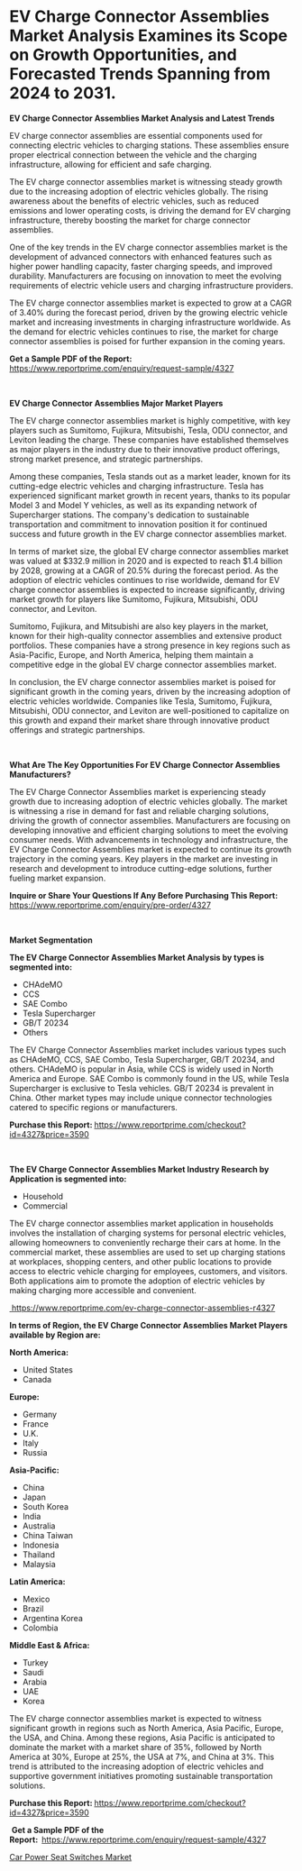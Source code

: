<p><h1>EV Charge Connector Assemblies Market Analysis Examines its Scope on Growth Opportunities, and Forecasted Trends Spanning from 2024 to 2031.</h1></p><p><strong>EV Charge Connector Assemblies Market Analysis and Latest Trends</strong></p>
<p><p>EV charge connector assemblies are essential components used for connecting electric vehicles to charging stations. These assemblies ensure proper electrical connection between the vehicle and the charging infrastructure, allowing for efficient and safe charging.</p><p>The EV charge connector assemblies market is witnessing steady growth due to the increasing adoption of electric vehicles globally. The rising awareness about the benefits of electric vehicles, such as reduced emissions and lower operating costs, is driving the demand for EV charging infrastructure, thereby boosting the market for charge connector assemblies.</p><p>One of the key trends in the EV charge connector assemblies market is the development of advanced connectors with enhanced features such as higher power handling capacity, faster charging speeds, and improved durability. Manufacturers are focusing on innovation to meet the evolving requirements of electric vehicle users and charging infrastructure providers.</p><p>The EV charge connector assemblies market is expected to grow at a CAGR of 3.40% during the forecast period, driven by the growing electric vehicle market and increasing investments in charging infrastructure worldwide. As the demand for electric vehicles continues to rise, the market for charge connector assemblies is poised for further expansion in the coming years.</p></p>
<p><strong>Get a Sample PDF of the Report:&nbsp;</strong> <a href="https://www.reportprime.com/enquiry/request-sample/4327">https://www.reportprime.com/enquiry/request-sample/4327</a></p>
<p>&nbsp;</p>
<p><strong>EV Charge Connector Assemblies Major Market Players</strong></p>
<p><p>The EV charge connector assemblies market is highly competitive, with key players such as Sumitomo, Fujikura, Mitsubishi, Tesla, ODU connector, and Leviton leading the charge. These companies have established themselves as major players in the industry due to their innovative product offerings, strong market presence, and strategic partnerships.</p><p>Among these companies, Tesla stands out as a market leader, known for its cutting-edge electric vehicles and charging infrastructure. Tesla has experienced significant market growth in recent years, thanks to its popular Model 3 and Model Y vehicles, as well as its expanding network of Supercharger stations. The company's dedication to sustainable transportation and commitment to innovation position it for continued success and future growth in the EV charge connector assemblies market.</p><p>In terms of market size, the global EV charge connector assemblies market was valued at $332.9 million in 2020 and is expected to reach $1.4 billion by 2028, growing at a CAGR of 20.5% during the forecast period. As the adoption of electric vehicles continues to rise worldwide, demand for EV charge connector assemblies is expected to increase significantly, driving market growth for players like Sumitomo, Fujikura, Mitsubishi, ODU connector, and Leviton.</p><p>Sumitomo, Fujikura, and Mitsubishi are also key players in the market, known for their high-quality connector assemblies and extensive product portfolios. These companies have a strong presence in key regions such as Asia-Pacific, Europe, and North America, helping them maintain a competitive edge in the global EV charge connector assemblies market.</p><p>In conclusion, the EV charge connector assemblies market is poised for significant growth in the coming years, driven by the increasing adoption of electric vehicles worldwide. Companies like Tesla, Sumitomo, Fujikura, Mitsubishi, ODU connector, and Leviton are well-positioned to capitalize on this growth and expand their market share through innovative product offerings and strategic partnerships.</p></p>
<p>&nbsp;</p>
<p><strong>What Are The Key Opportunities For EV Charge Connector Assemblies Manufacturers?</strong></p>
<p><p>The EV Charge Connector Assemblies market is experiencing steady growth due to increasing adoption of electric vehicles globally. The market is witnessing a rise in demand for fast and reliable charging solutions, driving the growth of connector assemblies. Manufacturers are focusing on developing innovative and efficient charging solutions to meet the evolving consumer needs. With advancements in technology and infrastructure, the EV Charge Connector Assemblies market is expected to continue its growth trajectory in the coming years. Key players in the market are investing in research and development to introduce cutting-edge solutions, further fueling market expansion.</p></p>
<p><strong>Inquire or Share Your Questions If Any Before Purchasing This Report:</strong> <a href="https://www.reportprime.com/enquiry/pre-order/4327">https://www.reportprime.com/enquiry/pre-order/4327</a></p>
<p>&nbsp;</p>
<p><strong>Market Segmentation</strong></p>
<p><strong>The EV Charge Connector Assemblies Market Analysis by types is segmented into:</strong></p>
<p><ul><li>CHAdeMO</li><li>CCS</li><li>SAE Combo</li><li>Tesla Supercharger</li><li>GB/T 20234</li><li>Others</li></ul></p>
<p><p>The EV Charge Connector Assemblies market includes various types such as CHAdeMO, CCS, SAE Combo, Tesla Supercharger, GB/T 20234, and others. CHAdeMO is popular in Asia, while CCS is widely used in North America and Europe. SAE Combo is commonly found in the US, while Tesla Supercharger is exclusive to Tesla vehicles. GB/T 20234 is prevalent in China. Other market types may include unique connector technologies catered to specific regions or manufacturers.</p></p>
<p><strong>Purchase this Report:&nbsp;</strong><a href="https://www.reportprime.com/checkout?id=4327&price=3590">https://www.reportprime.com/checkout?id=4327&price=3590</a></p>
<p>&nbsp;</p>
<p><strong>The EV Charge Connector Assemblies Market Industry Research by Application is segmented into:</strong></p>
<p><ul><li>Household</li><li>Commercial</li></ul></p>
<p><p>The EV charge connector assemblies market application in households involves the installation of charging systems for personal electric vehicles, allowing homeowners to conveniently recharge their cars at home. In the commercial market, these assemblies are used to set up charging stations at workplaces, shopping centers, and other public locations to provide access to electric vehicle charging for employees, customers, and visitors. Both applications aim to promote the adoption of electric vehicles by making charging more accessible and convenient.</p></p>
<p><a href="https://www.reportprime.com/ev-charge-connector-assemblies-r4327">&nbsp;https://www.reportprime.com/ev-charge-connector-assemblies-r4327</a></p>
<p><strong>In terms of Region, the EV Charge Connector Assemblies Market Players available by Region are:</strong></p>
<p>
    <p> <strong> North America: </strong>
        <ul>
            <li>United States</li>
            <li>Canada</li>
        </ul>
        </p> 
    <p> <strong> Europe: </strong>
        <ul>
            <li>Germany</li>
            <li>France</li>
            <li>U.K.</li>
            <li>Italy</li>
            <li>Russia</li>
        </ul>
        </p> 
    <p> <strong> Asia-Pacific: </strong>
        <ul>
            <li>China</li>
            <li>Japan</li>
            <li>South Korea</li>
            <li>India</li>
            <li>Australia</li>
            <li>China Taiwan</li>
            <li>Indonesia</li>
            <li>Thailand</li>
            <li>Malaysia</li>
        </ul>
        </p> 
    <p> <strong> Latin America: </strong>
        <ul>
            <li>Mexico</li>
            <li>Brazil</li>
            <li>Argentina Korea</li>
            <li>Colombia</li>
        </ul>
        </p> 
    <p> <strong> Middle East & Africa: </strong>
        <ul>
            <li>Turkey</li>
            <li>Saudi</li>
            <li>Arabia</li>
            <li>UAE</li>
            <li>Korea</li>
        </ul>
    </p>
    </p>
<p><p>The EV charge connector assemblies market is expected to witness significant growth in regions such as North America, Asia Pacific, Europe, the USA, and China. Among these regions, Asia Pacific is anticipated to dominate the market with a market share of 35%, followed by North America at 30%, Europe at 25%, the USA at 7%, and China at 3%. This trend is attributed to the increasing adoption of electric vehicles and supportive government initiatives promoting sustainable transportation solutions.</p></p>
<p><strong>Purchase this Report: </strong><a href="https://www.reportprime.com/checkout?id=4327&price=3590">https://www.reportprime.com/checkout?id=4327&price=3590</a></p>
<p>&nbsp;<strong>Get a Sample PDF of the Report:&nbsp;&nbsp;</strong><a href="https://www.reportprime.com/enquiry/request-sample/4327">https://www.reportprime.com/enquiry/request-sample/4327</a></p>
<p><strong></strong></p>
<p><p><a href="https://view.publitas.com/reportprime-1/car-power-seat-switches-market-size-reveals-the-best-marketing-channels-in-global-industry/">Car Power Seat Switches Market</a></p></p>